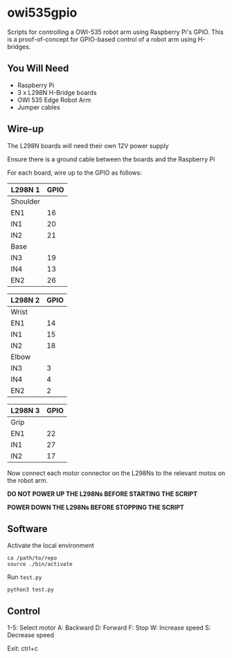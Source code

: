 # owi535gpio
Scripts for controlling a OWI-535 robot arm using Raspberry Pi's GPIO. This is a proof-of-concept
for GPIO-based control of a robot arm using H-bridges.

## You Will Need

- Raspberry Pi
- 3 x L298N H-Bridge boards
- OWI 535 Edge Robot Arm
- Jumper cables

## Wire-up

The L298N boards will need their own 12V power supply

Ensure there is a ground cable between the boards and the Raspberry Pi

For each board, wire up to the GPIO as follows:

|L298N 1|GPIO|
|-|-|
|Shoulder|
|EN1|16|
|IN1|20|
|IN2|21|
|Base|
|IN3|19|
|IN4|13|
|EN2|26|

|L298N 2|GPIO|
|-|-|
|Wrist|
|EN1|14|
|IN1|15|
|IN2|18|
|Elbow|
|IN3|3|
|IN4|4|
|EN2|2|

|L298N 3|GPIO|
|-|-|
|Grip|
|EN1|22|
|IN1|27|
|IN2|17|

Now connect each motor connector on the L298Ns to the relevant motos on the robot arm.

**DO NOT POWER UP THE L298Ns BEFORE STARTING THE SCRIPT**

**POWER DOWN THE L298Ns BEFORE STOPPING THE SCRIPT**

## Software

Activate the local environment

```
ca /path/to/repo
source ./bin/activate
```

Run `test.py`

```
python3 test.py
```

## Control

1-5: Select motor
A: Backward
D: Forward
F: Stop
W: Increase speed
S: Decrease speed

Exit: ctrl+c
